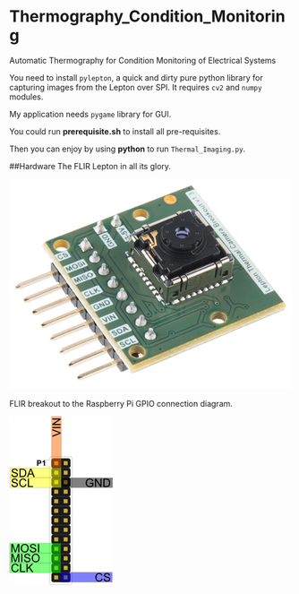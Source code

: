 # Thermography_Condition_Monitoring
Automatic Thermography for Condition Monitoring of Electrical Systems

You need to install `pylepton`, a quick and dirty pure python library for capturing images from the Lepton over SPI. It requires `cv2` and `numpy` modules.

My application needs `pygame` library for GUI.

You could run **prerequisite.sh** to install all pre-requisites.

Then you can enjoy by using **python** to run `Thermal_Imaging.py`.


##Hardware
The FLIR Lepton in all its glory.

![Image of FLIR-Lepton](https://raw.githubusercontent.com/HiroshiFuu/Thermography_Condition_Monitoring/master/Documents/images/FLIR-Lepton.jpg)

FLIR breakout to the Raspberry Pi GPIO connection diagram.

![Image of RPi-FLIR-diagram](https://raw.githubusercontent.com/HiroshiFuu/Thermography_Condition_Monitoring/master/Documents/images/RPi-FLIR-diagram.png)
